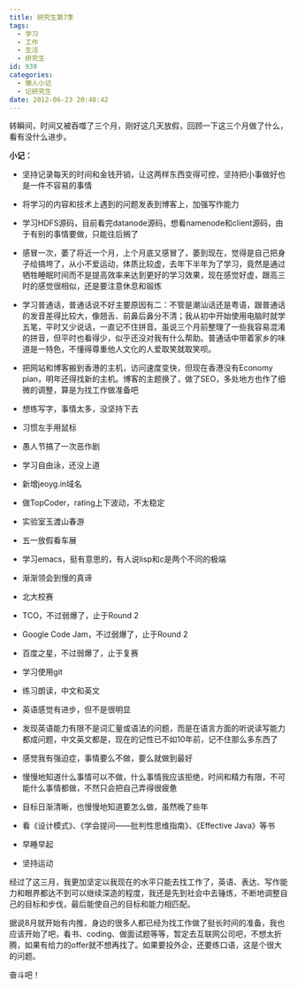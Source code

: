 ```yaml
---
title: 研究生第7季
tags:
  - 学习
  - 工作
  - 生活
  - 研究生
id: 939
categories:
  - 懒人小记
  - 记研究生
date: 2012-06-23 20:40:42
---
```


转瞬间，时间又被吞噬了三个月，刚好这几天放假，回顾一下这三个月做了什么，看有没什么进步。

**小记：**

* 坚持记录每天的时间和金钱开销，让这两样东西变得可控，坚持把小事做好也是一件不容易的事情

* 将学习的内容和技术上遇到的问题发表到博客上，加强写作能力

* 学习HDFS源码，目前看完datanode源码，想看namenode和client源码，由于有别的事情要做，只能往后搁了

* 感冒一次，萎了将近一个月，上个月底又感冒了，萎到现在，觉得是自己把身子给搞垮了，从小不爱运动，体质比较虚，去年下半年为了学习，竟然是通过牺牲睡眠时间而不是提高效率来达到更好的学习效果，现在感觉好虚，跟高三时的感觉很相似，还是要注意休息和锻炼

* 学习普通话，普通话说不好主要原因有二：不管是潮汕话还是粤语，跟普通话的发音差得比较大，像翘舌、前鼻后鼻分不清；我从初中开始使用电脑时就学五笔，平时又少说话，一直记不住拼音。虽说三个月前整理了一些我容易混淆的拼音，但平时也看得少，似乎还没对我有什么帮助。普通话中带着家乡的味道是一特色，不懂得尊重他人文化的人爱取笑就取笑呗。

* 把网站和博客搬到香港的主机，访问速度变快，但现在香港没有Economy plan，明年还得找新的主机。博客的主题换了，做了SEO，多处地方也作了细微的调整，算是为找工作做准备吧

* 想练写字，事情太多，没坚持下去

* 习惯左手用鼠标

* 愚人节搞了一次恶作剧

* 学习自由泳，还没上道

* 新增jeoyg.in域名

* 做TopCoder，rating上下波动，不太稳定

* 实验室玉渡山春游

* 五一放假看车展

* 学习emacs，挺有意思的，有人说lisp和c是两个不同的极端

* 渐渐领会到慢的真谛

* 北大校赛

* TCO，不过弱爆了，止于Round 2

* Google Code Jam，不过弱爆了，止于Round 2

* 百度之星，不过弱爆了，止于复赛

* 学习使用git

* 练习朗读，中文和英文

* 英语感觉有进步，但不是很明显

* 发现英语能力有限不是词汇量或语法的问题，而是在语言方面的听说读写能力都成问题，中文英文都是，现在的记性已不如10年前，记不住那么多东西了

* 感觉我有强迫症，事情要么不做，要么就做到最好

* 慢慢地知道什么事情可以不做，什么事情我应该拒绝，时间和精力有限，不可能什么事情都做，不然只会把自己弄得很疲惫

* 目标日渐清晰，也慢慢地知道要怎么做，虽然晚了些年

* 看《设计模式》、《学会提问——批判性思维指南》、《Effective Java》等书

* 早睡早起

* 坚持运动

经过了这三月，我更加坚定以我现在的水平只能去找工作了，英语、表达、写作能力和眼界都达不到可以继续深造的程度，我还是先到社会中去锤炼，不断地调整自己的目标和步伐，最后能使自己的目标和能力相匹配。

据说8月就开始有内推，身边的很多人都已经为找工作做了挺长时间的准备，我也应该开始了吧，看书、coding、做面试题等等，暂定去互联网公司吧，不想太折腾，如果有给力的offer就不想再找了。如果要投外企，还要练口语，这是个很大的问题。

奋斗吧！
